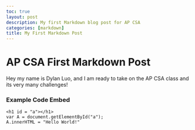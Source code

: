 ```yaml
---
toc: true
layout: post
description: My first Markdown blog post for AP CSA
categories: [markdown]
title: My First Markdown Post
---
```


# AP CSA First Markdown Post #
Hey my name is Dylan Luo, and I am ready to take on the AP CSA class and its very many challenges!

### Example Code Embed ###
```
<h1 id = "a"></h1>
var A = document.getElementById("a");
A.innerHTML = "Hello World!"
```
